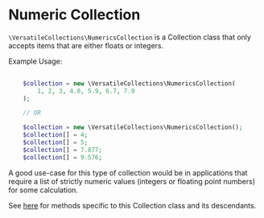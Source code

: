 # Numeric Collection

`\VersatileCollections\NumericsCollection` is a Collection class that only accepts
items that are either floats or integers.

Example Usage:

```php
    
    $collection = new \VersatileCollections\NumericsCollection(
        1, 2, 3, 4.0, 5.9, 6.7, 7.9
    );

    // OR

    $collection = new \VersatileCollections\NumericsCollection();
    $collection[] = 4;
    $collection[] = 5;
    $collection[] = 7.877;
    $collection[] = 9.576;
```

A good use-case for this type of collection would be in applications that require
a list of strictly numeric values (integers or floating point numbers) 
for some calculation.

See [here](MethodDescriptions.md#VersatileCollections-NumericsCollection) for methods 
specific to this Collection class and its descendants.



